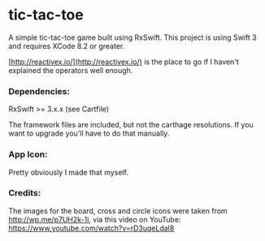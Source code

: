 # tic-tac-toe

A simple tic-tac-toe game built using RxSwift. This project is using Swift 3 and requires XCode 8.2 or greater.

[http://reactivex.io/](http://reactivex.io/) is the place to go if I haven't explained the operators well enough.

### Dependencies:

RxSwift >= 3.x.x (see Cartfile)

The framework files are included, but not the carthage resolutions. If you want to upgrade you'll have to do that manually.

### App Icon:

Pretty obviously I made that myself.

### Credits:

The images for the board, cross and circle icons were taken from http://wp.me/p7UH2k-1i, via this video on YouTube: https://www.youtube.com/watch?v=rD3uqeLdal8
